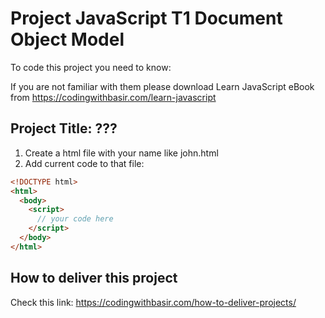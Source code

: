 # Project JavaScript T1 Document Object Model

To code this project you need to know:

If you are not familiar with them please download Learn JavaScript eBook from https://codingwithbasir.com/learn-javascript

## Project Title: ???

1. Create a html file with your name like john.html
2. Add current code to that file:

```html
<!DOCTYPE html>
<html>
  <body>
    <script>
      // your code here
    </script>
  </body>
</html>
```

## How to deliver this project

Check this link: https://codingwithbasir.com/how-to-deliver-projects/
